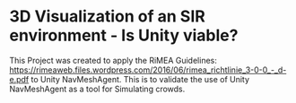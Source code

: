 # 3D Visualization of an SIR environment - Is Unity viable?

This Project was created to apply the RiMEA Guidelines: https://rimeaweb.files.wordpress.com/2016/06/rimea_richtlinie_3-0-0_-_d-e.pdf to Unity NavMeshAgent.
This is to validate the use of Unity NavMeshAgent as a tool for Simulating crowds.

 

